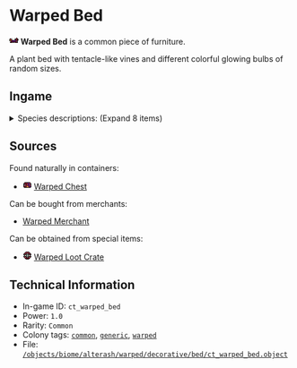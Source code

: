 # Warped Bed

<img src="https://raw.githubusercontent.com/Ceterai/Enternia/main/objects/biome/alterash/warped/decorative/bed/icon.png" alt="Warped Bed icon" loading="lazy" height=16px width="auto" /> **Warped Bed** is a common piece of furniture.

A plant bed with tentacle-like vines and different colorful glowing bulbs of random sizes.

## Ingame

<details markdown="1"><summary>Species descriptions: (Expand 8 items)</summary>

- Alta: A bed made from warped growth. Such growth is hard to manage and contain, which is why it looks so chaotic.
- Apex: This bed looks disgustingly.
- Avian: I didn't want to sleep anyway.
- Floran: Bad plant want to deceive Floran! To get to ssleep and then eat Floran up!! Floran should ssstay away.
- Glitch: Sarcastic. A best choice if you want a good rest at night.
- Human: I-I-I t-think I prefer to stay awake tonight.
- Hylotl: A horrifying living bed. You can sleep here if you want to see a nightmare.
- Novakid: This bed won't look that scary if we bring some music with us.

</details>

## Sources

Found naturally in containers:

- <img src="https://raw.githubusercontent.com/Ceterai/Enternia/main/objects/biome/alterash/warped/decorative/chest/icon.png" alt="Warped Chest icon" loading="lazy" height=16px width="auto" /> [Warped Chest](https://ceterai.github.io/MyEnternia/Wiki/WarpedChest)

Can be bought from merchants:

- [Warped Merchant](https://ceterai.github.io/MyEnternia/Wiki/WarpedMerchant)

Can be obtained from special items:

- <img src="https://raw.githubusercontent.com/Ceterai/Enternia/main/items/active/alta/loot/biome/ct_warped_loot.png" alt="Warped Loot Crate icon" loading="lazy" height=16px width="auto" /> [Warped Loot Crate](https://ceterai.github.io/MyEnternia/Wiki/WarpedLootCrate)

## Technical Information

- In-game ID: `ct_warped_bed`
- Power: `1.0`
- Rarity: `Common`
- Colony tags: [`common`](https://ceterai.github.io/MyEnternia/Wiki/Tags/Common), [`generic`](https://ceterai.github.io/MyEnternia/Wiki/Tags/Generic), [`warped`](https://ceterai.github.io/MyEnternia/Wiki/Tags/Warped)
- File: [`/objects/biome/alterash/warped/decorative/bed/ct_warped_bed.object`](https://github.com/Ceterai/Enternia/blob/main/objects/biome/alterash/warped/decorative/bed/ct_warped_bed.object)
